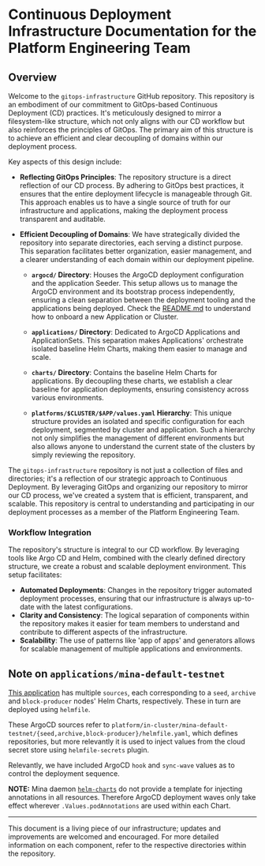 # Continuous Deployment Infrastructure Documentation for the Platform Engineering Team

## Overview

Welcome to the `gitops-infrastructure` GitHub repository. This repository is an embodiment of our commitment to GitOps-based Continuous Deployment (CD) practices. It's meticulously designed to mirror a filesystem-like structure, which not only aligns with our CD workflow but also reinforces the principles of GitOps. The primary aim of this structure is to achieve an efficient and clear decoupling of domains within our deployment process. 

Key aspects of this design include:

- **Reflecting GitOps Principles**: The repository structure is a direct reflection of our CD process. By adhering to GitOps best practices, it ensures that the entire deployment lifecycle is manageable through Git. This approach enables us to have a single source of truth for our infrastructure and applications, making the deployment process transparent and auditable.

- **Efficient Decoupling of Domains**: We have strategically divided the repository into separate directories, each serving a distinct purpose. This separation facilitates better organization, easier management, and a clearer understanding of each domain within our deployment pipeline.

    - **`argocd/` Directory**: Houses the ArgoCD deployment configuration and the application Seeder. This setup allows us to manage the ArgoCD environment and its bootstrap process independently, ensuring a clean separation between the deployment tooling and the applications being deployed. Check the [README.md](./argocd/README.md) to understand how to onboard a new Application or Cluster.

    - **`applications/` Directory**: Dedicated to ArgoCD Applications and ApplicationSets. This separation makes Applications' orchestrate isolated baseline Helm Charts, making them easier to manage and scale.

    - **`charts/` Directory**: Contains the baseline Helm Charts for applications. By decoupling these charts, we establish a clear baseline for application deployments, ensuring consistency across various environments.

    - **`platforms/$CLUSTER/$APP/values.yaml` Hierarchy**: This unique structure provides an isolated and specific configuration for each deployment, segmented by cluster and application. Such a hierarchy not only simplifies the management of different environments but also allows anyone to understand the current state of the clusters by simply reviewing the repository.

The `gitops-infrastructure` repository is not just a collection of files and directories; it's a reflection of our strategic approach to Continuous Deployment. By leveraging GitOps and organizing our repository to mirror our CD process, we've created a system that is efficient, transparent, and scalable. This repository is central to understanding and participating in our deployment processes as a member of the Platform Engineering Team.

### Workflow Integration

The repository's structure is integral to our CD workflow. By leveraging tools like Argo CD and Helm, combined with the clearly defined directory structure, we create a robust and scalable deployment environment. This setup facilitates:
- **Automated Deployments**: Changes in the repository trigger automated deployment processes, ensuring that our infrastructure is always up-to-date with the latest configurations.
- **Clarity and Consistency**: The logical separation of components within the repository makes it easier for team members to understand and contribute to different aspects of the infrastructure.
- **Scalability**: The use of patterns like 'app of apps' and generators allows for scalable management of multiple applications and environments.

## Note on `applications/mina-default-testnet`
[This application](./applications/mina-default-testnet/mina-default-testnet-app.yaml) has multiple `sources`, each corresponding to a `seed`, `archive` and `block-producer` nodes' Helm Charts, respectively. These in turn are deployed using `helmfile`.

These ArgoCD sources refer to `platform/in-cluster/mina-default-testnet/{seed,archive,block-producer}/helmfile.yaml`, which defines repositories, but more relevantly it is used to inject values from the cloud secret store using `helmfile-secrets` plugin.

Relevantly, we have included ArgoCD `hook` and `sync-wave` values as to control the deployment sequence.

**NOTE:** Mina daemon [`helm-charts`](https://github.com/MinaFoundation/helm-charts/tree/main) do not provide a template for injecting annotations in all resources. Therefore ArgoCD deployment waves only take effect wherever `.Values.podAnnotations` are used within each Chart.

---
This document is a living piece of our infrastructure; updates and improvements are welcomed and encouraged. For more detailed information on each component, refer to the respective directories within the repository.